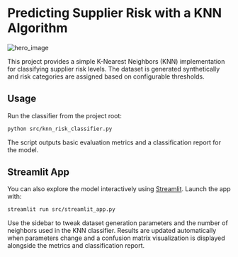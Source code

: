 # Predicting Supplier Risk with a KNN Algorithm
![hero_image](https://github.com/DillonGelman/KNN-supplier-risk-classifier/blob/main/hero_image.png)

This project provides a simple K-Nearest Neighbors (KNN) implementation for classifying supplier risk levels. The dataset is generated synthetically and risk categories are assigned based on configurable thresholds.

## Usage

Run the classifier from the project root:

```bash
python src/knn_risk_classifier.py
```

The script outputs basic evaluation metrics and a classification report for the model.

## Streamlit App

You can also explore the model interactively using [Streamlit](https://streamlit.io/).
Launch the app with:

```bash
streamlit run src/streamlit_app.py
```

Use the sidebar to tweak dataset generation parameters and the number of
neighbors used in the KNN classifier. Results are updated automatically when
parameters change and a confusion matrix visualization is displayed alongside the
metrics and classification report.
